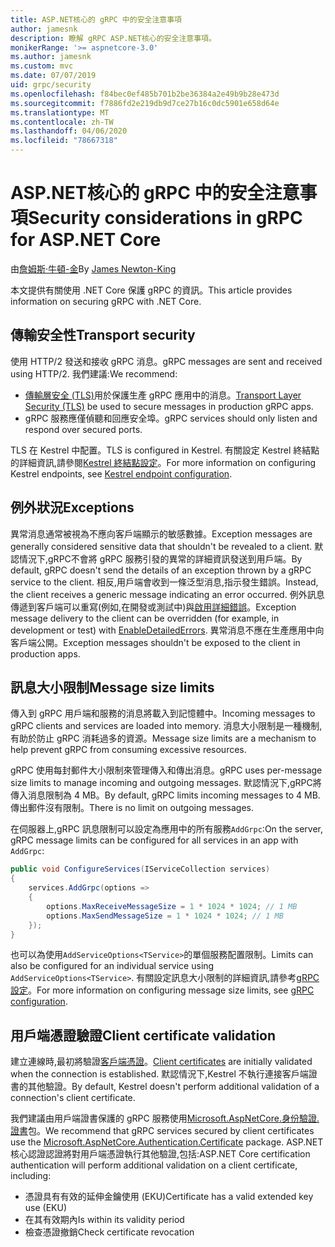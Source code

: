 ```yaml
---
title: ASP.NET核心的 gRPC 中的安全注意事項
author: jamesnk
description: 瞭解 gRPC ASP.NET核心的安全注意事項。
monikerRange: '>= aspnetcore-3.0'
ms.author: jamesnk
ms.custom: mvc
ms.date: 07/07/2019
uid: grpc/security
ms.openlocfilehash: f84bec0ef485b701b2be36384a2e49b9b28e473d
ms.sourcegitcommit: f7886fd2e219db9d7ce27b16c0dc5901e658d64e
ms.translationtype: MT
ms.contentlocale: zh-TW
ms.lasthandoff: 04/06/2020
ms.locfileid: "78667318"
---
```

# <a name="security-considerations-in-grpc-for-aspnet-core"></a><span data-ttu-id="6c91f-103">ASP.NET核心的 gRPC 中的安全注意事項</span><span class="sxs-lookup"><span data-stu-id="6c91f-103">Security considerations in gRPC for ASP.NET Core</span></span>

<span data-ttu-id="6c91f-104">由[詹姆斯·牛頓-金](https://twitter.com/jamesnk)</span><span class="sxs-lookup"><span data-stu-id="6c91f-104">By [James Newton-King](https://twitter.com/jamesnk)</span></span>

<span data-ttu-id="6c91f-105">本文提供有關使用 .NET Core 保護 gRPC 的資訊。</span><span class="sxs-lookup"><span data-stu-id="6c91f-105">This article provides information on securing gRPC with .NET Core.</span></span>

## <a name="transport-security"></a><span data-ttu-id="6c91f-106">傳輸安全性</span><span class="sxs-lookup"><span data-stu-id="6c91f-106">Transport security</span></span>

<span data-ttu-id="6c91f-107">使用 HTTP/2 發送和接收 gRPC 消息。</span><span class="sxs-lookup"><span data-stu-id="6c91f-107">gRPC messages are sent and received using HTTP/2.</span></span> <span data-ttu-id="6c91f-108">我們建議:</span><span class="sxs-lookup"><span data-stu-id="6c91f-108">We recommend:</span></span>

* <span data-ttu-id="6c91f-109">[傳輸層安全 (TLS)](https://tools.ietf.org/html/rfc5246)用於保護生產 gRPC 應用中的消息。</span><span class="sxs-lookup"><span data-stu-id="6c91f-109">[Transport Layer Security (TLS)](https://tools.ietf.org/html/rfc5246) be used to secure messages in production gRPC apps.</span></span>
* <span data-ttu-id="6c91f-110">gRPC 服務應僅偵聽和回應安全埠。</span><span class="sxs-lookup"><span data-stu-id="6c91f-110">gRPC services should only listen and respond over secured ports.</span></span>

<span data-ttu-id="6c91f-111">TLS 在 Kestrel 中配置。</span><span class="sxs-lookup"><span data-stu-id="6c91f-111">TLS is configured in Kestrel.</span></span> <span data-ttu-id="6c91f-112">有關設定 Kestrel 終結點的詳細資訊,請參閱[Kestrel 終結點設定](xref:fundamentals/servers/kestrel#endpoint-configuration)。</span><span class="sxs-lookup"><span data-stu-id="6c91f-112">For more information on configuring Kestrel endpoints, see [Kestrel endpoint configuration](xref:fundamentals/servers/kestrel#endpoint-configuration).</span></span>

## <a name="exceptions"></a><span data-ttu-id="6c91f-113">例外狀況</span><span class="sxs-lookup"><span data-stu-id="6c91f-113">Exceptions</span></span>

<span data-ttu-id="6c91f-114">異常消息通常被視為不應向客戶端顯示的敏感數據。</span><span class="sxs-lookup"><span data-stu-id="6c91f-114">Exception messages are generally considered sensitive data that shouldn't be revealed to a client.</span></span> <span data-ttu-id="6c91f-115">默認情況下,gRPC不會將 gRPC 服務引發的異常的詳細資訊發送到用戶端。</span><span class="sxs-lookup"><span data-stu-id="6c91f-115">By default, gRPC doesn't send the details of an exception thrown by a gRPC service to the client.</span></span> <span data-ttu-id="6c91f-116">相反,用戶端會收到一條泛型消息,指示發生錯誤。</span><span class="sxs-lookup"><span data-stu-id="6c91f-116">Instead, the client receives a generic message indicating an error occurred.</span></span> <span data-ttu-id="6c91f-117">例外訊息傳遞到客戶端可以重寫(例如,在開發或測試中)與[啟用詳細錯誤](xref:grpc/configuration#configure-services-options)。</span><span class="sxs-lookup"><span data-stu-id="6c91f-117">Exception message delivery to the client can be overridden (for example, in development or test) with [EnableDetailedErrors](xref:grpc/configuration#configure-services-options).</span></span> <span data-ttu-id="6c91f-118">異常消息不應在生產應用中向客戶端公開。</span><span class="sxs-lookup"><span data-stu-id="6c91f-118">Exception messages shouldn't be exposed to the client in production apps.</span></span>

## <a name="message-size-limits"></a><span data-ttu-id="6c91f-119">訊息大小限制</span><span class="sxs-lookup"><span data-stu-id="6c91f-119">Message size limits</span></span>

<span data-ttu-id="6c91f-120">傳入到 gRPC 用戶端和服務的消息將載入到記憶體中。</span><span class="sxs-lookup"><span data-stu-id="6c91f-120">Incoming messages to gRPC clients and services are loaded into memory.</span></span> <span data-ttu-id="6c91f-121">消息大小限制是一種機制,有助於防止 gRPC 消耗過多的資源。</span><span class="sxs-lookup"><span data-stu-id="6c91f-121">Message size limits are a mechanism to help prevent gRPC from consuming excessive resources.</span></span>

<span data-ttu-id="6c91f-122">gRPC 使用每封郵件大小限制來管理傳入和傳出消息。</span><span class="sxs-lookup"><span data-stu-id="6c91f-122">gRPC uses per-message size limits to manage incoming and outgoing messages.</span></span> <span data-ttu-id="6c91f-123">默認情況下,gRPC將傳入消息限制為 4 MB。</span><span class="sxs-lookup"><span data-stu-id="6c91f-123">By default, gRPC limits incoming messages to 4 MB.</span></span> <span data-ttu-id="6c91f-124">傳出郵件沒有限制。</span><span class="sxs-lookup"><span data-stu-id="6c91f-124">There is no limit on outgoing messages.</span></span>

<span data-ttu-id="6c91f-125">在伺服器上,gRPC 訊息限制可以設定為應用中的所有服務`AddGrpc`:</span><span class="sxs-lookup"><span data-stu-id="6c91f-125">On the server, gRPC message limits can be configured for all services in an app with `AddGrpc`:</span></span>

```csharp
public void ConfigureServices(IServiceCollection services)
{
    services.AddGrpc(options =>
    {
        options.MaxReceiveMessageSize = 1 * 1024 * 1024; // 1 MB
        options.MaxSendMessageSize = 1 * 1024 * 1024; // 1 MB
    });
}
```

<span data-ttu-id="6c91f-126">也可以為使用`AddServiceOptions<TService>`的單個服務配置限制。</span><span class="sxs-lookup"><span data-stu-id="6c91f-126">Limits can also be configured for an individual service using `AddServiceOptions<TService>`.</span></span> <span data-ttu-id="6c91f-127">有關設定訊息大小限制的詳細資訊,請參考[gRPC 設定](xref:grpc/configuration)。</span><span class="sxs-lookup"><span data-stu-id="6c91f-127">For more information on configuring message size limits, see [gRPC configuration](xref:grpc/configuration).</span></span>

## <a name="client-certificate-validation"></a><span data-ttu-id="6c91f-128">用戶端憑證驗證</span><span class="sxs-lookup"><span data-stu-id="6c91f-128">Client certificate validation</span></span>

<span data-ttu-id="6c91f-129">建立連線時,最初將驗證[客戶端憑證](https://tools.ietf.org/html/rfc5246#section-7.4.4)。</span><span class="sxs-lookup"><span data-stu-id="6c91f-129">[Client certificates](https://tools.ietf.org/html/rfc5246#section-7.4.4) are initially validated when the connection is established.</span></span> <span data-ttu-id="6c91f-130">默認情況下,Kestrel 不執行連接客戶端證書的其他驗證。</span><span class="sxs-lookup"><span data-stu-id="6c91f-130">By default, Kestrel doesn't perform additional validation of a connection's client certificate.</span></span>

<span data-ttu-id="6c91f-131">我們建議由用戶端證書保護的 gRPC 服務使用[Microsoft.AspNetCore.身份驗證.證書](xref:security/authentication/certauth)包。</span><span class="sxs-lookup"><span data-stu-id="6c91f-131">We recommend that gRPC services secured by client certificates use the [Microsoft.AspNetCore.Authentication.Certificate](xref:security/authentication/certauth) package.</span></span> <span data-ttu-id="6c91f-132">ASP.NET核心認證認證將對用戶端憑證執行其他驗證,包括:</span><span class="sxs-lookup"><span data-stu-id="6c91f-132">ASP.NET Core certification authentication will perform additional validation on a client certificate, including:</span></span>

* <span data-ttu-id="6c91f-133">憑證具有有效的延伸金鑰使用 (EKU)</span><span class="sxs-lookup"><span data-stu-id="6c91f-133">Certificate has a valid extended key use (EKU)</span></span>
* <span data-ttu-id="6c91f-134">在其有效期內</span><span class="sxs-lookup"><span data-stu-id="6c91f-134">Is within its validity period</span></span>
* <span data-ttu-id="6c91f-135">檢查憑證撤銷</span><span class="sxs-lookup"><span data-stu-id="6c91f-135">Check certificate revocation</span></span>
